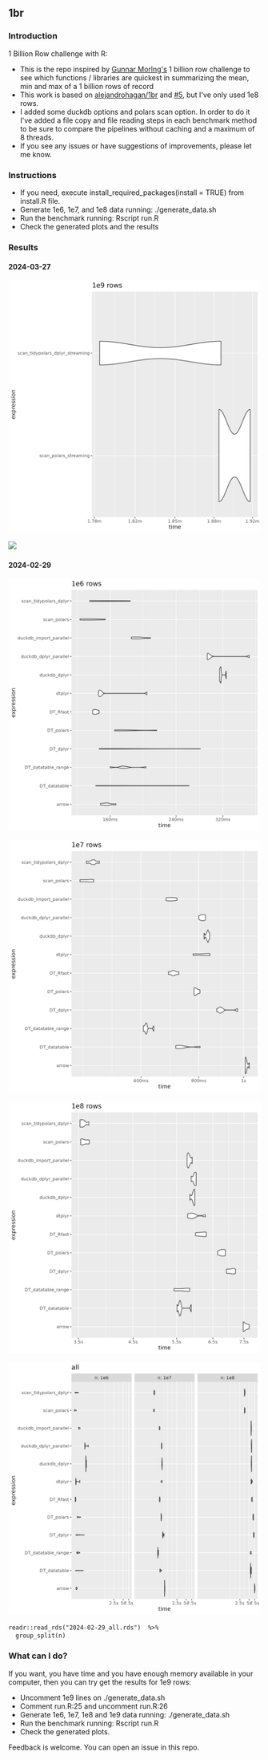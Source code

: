 ## 1br

### Introduction

1 Billion Row challenge with R:

-   This is the repo inspired by [Gunnar Morlng's](https://www.morling.dev/blog/one-billion-row-challenge/) 1 billion row challenge to see which functions / libraries are quickest in summarizing the mean, min and max of a 1 billion rows of record
-   This work is based on [alejandrohagan/1br](https://github.com/alejandrohagan/1br) and [#5](https://github.com/alejandrohagan/1br/issues/5), but I've only used 1e8 rows.
-   I added some duckdb options and polars scan option. In order to do it I've added a file copy and file reading steps in each benchmark method to be sure to compare the pipelines without caching and a maximum of 8 threads.
-   If you see any issues or have suggestions of improvements, please let me know.

### Instructions

-   If you need, execute install_required_packages(install = TRUE) from install.R file.
-   Generate 1e6, 1e7, and 1e8 data running: ./generate_data.sh
-   Run the benchmark running: Rscript run.R
-   Check the generated plots and the results

### Results

#### 2024-03-27

![](2024-03-27_1e9_rows.png)

![](2024-03-27_all_rows.png)

#### 2024-02-29

![](2024-02-29_1e6_rows.png)

![](2024-02-29_1e7_rows.png)

![](2024-02-29_1e8_rows.png)

![](2024-02-29_all_rows.png)

```         
readr::read_rds("2024-02-29_all.rds")  %>% 
  group_split(n)
```

### What can I do?

If you want, you have time and you have enough memory available in your computer, then you can try get the results for 1e9 rows:

-   Uncomment 1e9 lines on ./generate_data.sh
-   Comment run.R:25 and uncomment run.R:26
-   Generate 1e6, 1e7, 1e8 and 1e9 data running: ./generate_data.sh
-   Run the benchmark running: Rscript run.R
-   Check the generated plots.

Feedback is welcome. You can open an issue in this repo.
